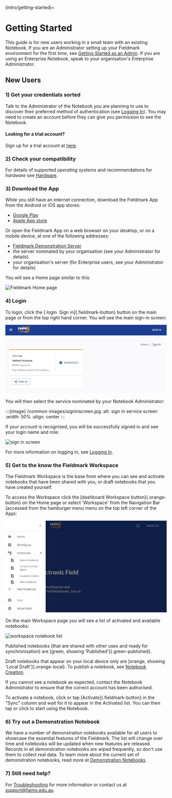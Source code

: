 (intro/getting-started)=
# Getting Started

This guide is for new users working in a small team with an existing Notebook. If you are an Administrator setting up your Fieldmark environment for the first time, see [Getting Started as an Admin](advanced/getting-started-admin).  If you are using an Enterprise Notebook, speak to your organisation's Enterprise Administrator.

## New Users

### 1) Get your credentials sorted

Talk to the Administrator of the Notebook you are planning to use to discover their preferred method of authentication (see [Logging In](intro/logging-in)). You may need to create an account before they can give you permission to see the Notebook.

#### Looking for a trial account?

Sign up for a trial account at [here](https://forms.gle/ruaPVhDmEoyizHfr7).

### 2) Check your compatibility

For details of supported *operating systems* and recommendations for *hardware* see [Hardware](intro/hardware).

### 3) Download the App

While you still have an internet connection, download the Fieldmark App from the Android or iOS app stores:
- [Google Play](https://play.google.com/store/apps/details?id=au.edu.faims.fieldmark&hl=en&gl=US)
- [Apple App store](https://apps.apple.com/au/app/fieldmark/id1592632372)

Or open the Fieldmark App on a web browser on your desktop, or on a mobile device, at one of the following addresses:
- [Fieldmark Demonstration Server](https://demo.3.faims.edu.au/)
- the server nominated by your organisation (see your Administrator for details)
- your organisation's server (for Enterprise users, see your Administrator for details)

You will see a Home page similar to this:

![Fieldmark Home page](/common-images/homepage.jpg)

### 4) Login

To login, click the [ <span class="material-icons">login</span> &nbsp;Sign in]{.fieldmark-button} button on the main page or from the top right hand corner. You will see the main sign-in screen:

![sign in screen](getting-started-images/signinscreen_1.jpg)

You will then select the service nominated by your Notebook Administrator:

:::{image} /common-images/signinscreen.jpg
:alt: sign in service screen
:width: 50%
:align: center
:::



If your account is recognised, you will be successfully signed in and see your login name and role:

![sign in screen](/common-images/userscreen.jpg)

For more information on logging in, see [Logging In](intro/logging-in).   

### 5) Get to the know the Fieldmark Workspace

The Fieldmark Workspace is the base from where you can see and activate notebooks that have been shared with you, or draft notebooks that you have created yourself.

To access the Workspace click the [<span class="material-icons">dashboard</span> Workspace button]{.orange-button} on the Home page or select 'Workspace' from the Navigation Bar (accessed from the hamburger menu <span class="material-icons">menu</span> on the top left corner of the App):

![navigation bar](getting-started-images/navigationbarhome.jpg)

On the main Workspace page you will see a list of activated and available notebooks:  

![workspace notebook list](/common-images/workspace_activated_localdraft.jpg)

Published notebooks (that are shared with other uses and ready for synchronisation) are [green, showing 'Published']{.green-published}.

Draft notebooks that appear on your local device only are [orange, showing 'Local Draft']{.orange-local}. To publish a notebook, see [Notebook Creation](intermediate/notebook-creation).

If you cannot see a notebook as expected, contact the Notebook Administrator to ensure that the correct account has been authorised.    

To activate a notebook, click or tap [Activate]{.fieldmark-button} in the "Sync" column and wait for it to appear in the Activated list. You can then tap or click to start using the Notebook.

### 6) Try out a Demonstration Notebook

We have a number of demonstration notebooks available for all users to showcase the essential features of the Fieldmark. The list will change over time and notebooks will be updated when new features are released. Records in all demonstration notebooks are wiped frequently, so don't use them to collect real data. To learn more about the current set of demonstration notebooks, read more at [Demonstration Notebooks](intro/demo-notebooks).

### 7) Still need help?

For [Troubleshooting](advanced/troubleshooting) for more information or contact us at support@faims.edu.au.


<link href="https://fonts.googleapis.com/icon?family=Material+Icons"
      rel="stylesheet">
